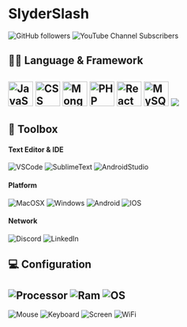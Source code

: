 # SlyderSlash


![GitHub followers](https://img.shields.io/github/followers/SlyderSlash?style=plastic) ![YouTube Channel Subscribers](https://img.shields.io/youtube/channel/subscribers/UC_RuSv1RvzZebVuo3EUYHSA?label=YouTube%20Subscribers&style=plastic)



## 🧑‍💻 Language & Framework

<img src="https://worldvectorlogo.com/logos/javascript-1.svg" alt="JavaScript Logo" width="50" height="50"/> <img src="https://worldvectorlogo.com/logos/css-3.svg" alt="CSS Logo" width="50" height="50"/> <img src="https://worldvectorlogo.com/logos/mongodb-icon-1.svg" alt="MongoDB" width="50" height="50"/> <img src="https://worldvectorlogo.com/logos/php-1.svg" alt="PHP" width="50" height="50"/> <img src="https://worldvectorlogo.com/logos/react-2.svg" alt="React" width="50" height="50"/> <img src="https://worldvectorlogo.com/logos/mysql-6.svg" alt="MySQL" width="50" height="50"/>
<img src="https://img.shields.io/badge/-4EA94B?style=for-the-badge&logo=mongodb&logoColor=white&logoWidth=20" />
---

## 🧰 Toolbox

#### Text Editor & IDE

![VSCode](https://img.shields.io/badge/Editeur-VSCode-blue?style=for-the-badge&logo=Visual%20Studio%20Code&logoColor=blue) ![SublimeText](https://img.shields.io/badge/Editeur-SublimeText-yellow?style=for-the-badge&logo=Sublime%20Text&logoColor=yellow) ![AndroidStudio](https://img.shields.io/badge/IDE-Android%20Studio-green?style=for-the-badge&logo=Android%20Studio&logoColor=green)

#### Platform

![MacOSX](https://img.shields.io/badge/Platform-MAC%20OS%20X-inactive?style=for-the-badge&logo=macOS) ![Windows](https://img.shields.io/badge/Platform-Windows%2010-blue?style=for-the-badge&logo=Windows&logoColor=blue) ![Android](https://img.shields.io/badge/Platform-Android-green?style=for-the-badge&logo=Android&logoColor=green) ![IOS](https://img.shields.io/badge/Platform-IOS-inactive?style=for-the-badge&logo=iOS&logoColor=inactive)

#### Network

![Discord](https://img.shields.io/badge/Network-Discord-violet?style=for-the-badge&logo=Discord&logoColor=violet) ![LinkedIn](https://img.shields.io/badge/Network-LinkedIn-blue?style=for-the-badge&logo=LinkedIn&logoColor=blue&link=https://www.linkedin.com/in/snage-j-taupin/)

## 💻 Configuration

![Processor](https://img.shields.io/badge/Processor-i5%208257U-blue?style=flat&logo=Intel&logoColor=blue) ![Ram](https://img.shields.io/badge/RAM-8%20Go-orange?style=flat&logo=Azure%20Pipelines&logoColor=orange) ![OS](https://img.shields.io/badge/OS-MAC%20OS%20X-inactive?style=flat&logo=macOS)
---
![Mouse](https://img.shields.io/badge/Mouse-Dark%20Core%20RGB%20SE-green?style=flat&logo=Corsair&logoColor=green) ![Keyboard](https://img.shields.io/badge/Keyboard-Jelly%20Comb-inactive?style=flat&logo=Letterboxd&logoColor=inactive) ![Screen](https://img.shields.io/badge/Screen-XG49VQ-red?style=flat&logo=ASUS&logoColor=red) ![WiFi](https://img.shields.io/badge/WiFi-AirPort%20Extreme-inactive?style=flat&logo=Apple&?logoWidth=60)
